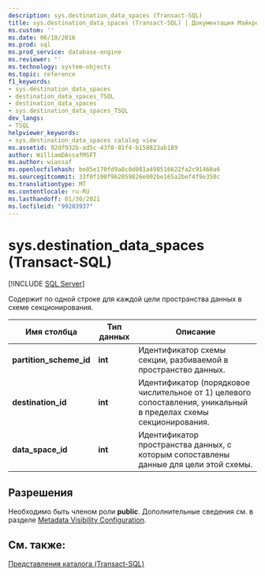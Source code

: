```yaml
---
description: sys.destination_data_spaces (Transact-SQL)
title: sys.destination_data_spaces (Transact-SQL) | Документация Майкрософт
ms.custom: ''
ms.date: 06/10/2016
ms.prod: sql
ms.prod_service: database-engine
ms.reviewer: ''
ms.technology: system-objects
ms.topic: reference
f1_keywords:
- sys.destination_data_spaces
- destination_data_spaces_TSQL
- destination_data_spaces
- sys.destination_data_spaces_TSQL
dev_langs:
- TSQL
helpviewer_keywords:
- sys.destination_data_spaces catalog view
ms.assetid: 92df932b-ad5c-43f8-81f4-b158823ab189
author: WilliamDAssafMSFT
ms.author: wiassaf
ms.openlocfilehash: be85e170fd9a8c0d081a498516622fa2c91460a6
ms.sourcegitcommit: 33f0f190f962059826e002be165a2bef4f9e350c
ms.translationtype: MT
ms.contentlocale: ru-RU
ms.lasthandoff: 01/30/2021
ms.locfileid: "99203937"
---
```

# <a name="sysdestination_data_spaces-transact-sql"></a>sys.destination_data_spaces (Transact-SQL)
[!INCLUDE [SQL Server](../../includes/applies-to-version/sqlserver.md)]

  Содержит по одной строке для каждой цели пространства данных в схеме секционирования.  
  
|Имя столбца|Тип данных|Описание|  
|-----------------|---------------|-----------------|  
|**partition_scheme_id**|**int**|Идентификатор схемы секции, разбиваемой в пространство данных.|  
|**destination_id**|**int**|Идентификатор (порядковое числительное от 1) целевого сопоставления, уникальный в пределах схемы секционирования.|  
|**data_space_id**|**int**|Идентификатор пространства данных, с которым сопоставлены данные для цели этой схемы.|  
  
## <a name="permissions"></a>Разрешения  
 Необходимо быть членом роли **public**. Дополнительные сведения см. в разделе [Metadata Visibility Configuration](../../relational-databases/security/metadata-visibility-configuration.md).  
  
## <a name="see-also"></a>См. также:  
 [Представления каталога (Transact-SQL)](../../relational-databases/system-catalog-views/catalog-views-transact-sql.md)  
  
  
